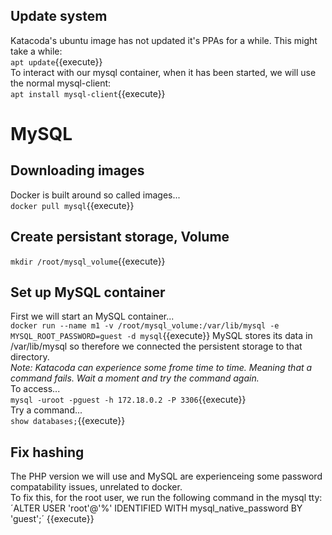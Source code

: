 ## Update system
Katacoda's ubuntu image has not updated it's PPAs for a while. This might take a while:  
`apt update`{{execute}}  
To interact with our mysql container, when it has been started, we will use the normal mysql-client:  
`apt install mysql-client`{{execute}}  

# MySQL

## Downloading images
Docker is built around so called images...  
`docker pull mysql`{{execute}}   

## Create persistant storage, Volume
`mkdir /root/mysql_volume`{{execute}}

## Set up MySQL container
First we will start an MySQL container...  
`docker run --name m1 -v /root/mysql_volume:/var/lib/mysql -e MYSQL_ROOT_PASSWORD=guest -d mysql`{{execute}}
MySQL stores its data in /var/lib/mysql so therefore we connected the persistent storage to that directory.  
*Note: Katacoda can experience some frome time to time. Meaning that a command fails. Wait a moment and try the command again.*   
To access...  
`mysql -uroot -pguest -h 172.18.0.2 -P 3306`{{execute}}  
Try a command...  
`show databases;`{{execute}}  
## Fix hashing
The PHP version we will use and MySQL are experienceing some password compatability issues, unrelated to docker.  
To fix this, for the root user, we run the following command in the mysql tty:  
´ALTER USER 'root'@'%' IDENTIFIED WITH mysql_native_password BY 'guest';´ {{execute}}  
